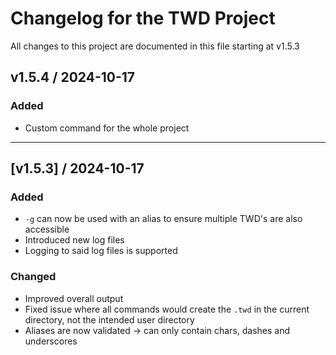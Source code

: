 # Changelog for the TWD Project

All changes to this project are documented in this file starting at v1.5.3

## v1.5.4 / 2024-10-17

### Added

- Custom command for the whole project

---

## [v1.5.3] / 2024-10-17

### Added

- `-g` can now be used with an alias to ensure multiple TWD's are also accessible
- Introduced new log files
- Logging to said log files is supported

### Changed

- Improved overall output
- Fixed issue where all commands would create the `.twd` in the current directory, not the intended user directory
- Aliases are now validated -> can only contain chars, dashes and underscores
